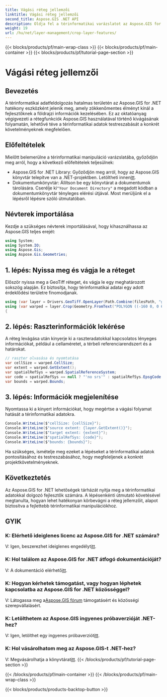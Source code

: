 ```yaml
---
title: Vágási réteg jellemzői
linktitle: Vágási réteg jellemzői
second_title: Aspose.GIS .NET API
description: Oldja fel a térinformatikai varázslatot az Aspose.GIS for .NET segítségével! A vágási réteg jellemzői könnyedén. Töltse le most ingyenes próbaverzióját. #Aspose #GIS #geospatial
weight: 19
url: /hu/net/layer-management/crop-layer-features/
---
```


{{< blocks/products/pf/main-wrap-class >}}
{{< blocks/products/pf/main-container >}}
{{< blocks/products/pf/tutorial-page-section >}}

# Vágási réteg jellemzői

## Bevezetés
A térinformatikai adatfeldolgozás hatalmas területén az Aspose.GIS for .NET hatékony eszközként jelenik meg, amely zökkenőmentes élményt kínál a fejlesztőknek a földrajzi információk kezelésében. Ez az oktatóanyag végigvezeti a rétegfunkciók Aspose.GIS használatával történő kivágásának folyamatán, lehetővé téve a térinformatikai adatok testreszabását a konkrét követelményeknek megfelelően.
## Előfeltételek
Mielőtt belemerülne a térinformatikai manipuláció varázslatába, győződjön meg arról, hogy a következő előfeltételek teljesülnek:
-  Aspose.GIS for .NET Library: Győződjön meg arról, hogy az Aspose.GIS könyvtár telepítve van a .NET-projektben. Letöltheti innen[itt](https://releases.aspose.com/gis/net/).
-  Dokumentumkönyvtár: Állítson be egy könyvtárat a dokumentumok tárolására. Cserélje ki`"Your Document Directory"` a megadott kódban a dokumentumkönyvtár tényleges elérési útjával.
Most merüljünk el a lépésről lépésre szóló útmutatóban.
## Névterek importálása
Kezdje a szükséges névterek importálásával, hogy kihasználhassa az Aspose.GIS teljes erejét:
```csharp
using System;
using System.IO;
using Aspose.Gis;
using Aspose.Gis.Geometries;
```
## 1. lépés: Nyissa meg és vágja le a réteget
Először nyissa meg a GeoTiff réteget, és vágja le egy meghatározott sokszög alapján. Ez biztosítja, hogy térinformatikai adatai egy adott érdeklődési területre finomodjanak.
```csharp
using (var layer = Drivers.GeoTiff.OpenLayer(Path.Combine(filesPath, "geodetic_world.tif")))
using (var warped = layer.Crop(Geometry.FromText("POLYGON ((-160 0, 0 60, 160 0, 0 -160, -160 0))")))
{
```
## 2. lépés: Raszterinformációk lekérése
A réteg levágása után kinyerje ki a raszteradatokkal kapcsolatos lényeges információkat, például a cellaméretet, a térbeli referenciarendszert és a határokat.
```csharp
// raszter olvasása és nyomtatása
var cellSize = warped.CellSize;
var extent = warped.GetExtent();
var spatialRefSys = warped.SpatialReferenceSystem;
var code = spatialRefSys == null ? "'no srs'" : spatialRefSys.EpsgCode.ToString();
var bounds = warped.Bounds;
```
## 3. lépés: Információk megjelenítése
Nyomtassa ki a kinyert információkat, hogy megértse a vágási folyamat hatását a térinformatikai adatokra.
```csharp
Console.WriteLine($"cellSize: {cellSize}");
Console.WriteLine($"source extent: {layer.GetExtent()}");
Console.WriteLine($"target extent: {extent}");
Console.WriteLine($"spatialRefSys: {code}");
Console.WriteLine($"bounds: {bounds}");
```
Ha szükséges, ismételje meg ezeket a lépéseket a térinformatikai adatok pontosításához és testreszabásához, hogy megfeleljenek a konkrét projektkövetelményeknek.
## Következtetés
Az Aspose.GIS for .NET lehetőségek tárházát nyitja meg a térinformatikai adatokkal dolgozó fejlesztők számára. A lépésenkénti útmutató követésével megtanulta, hogyan lehet hatékonyan körbevágni a réteg jellemzőit, alapot biztosítva a fejlettebb térinformatikai manipulációkhoz.
## GYIK
### K: Elérhető ideiglenes licenc az Aspose.GIS for .NET számára?
 V: Igen, beszerezhet ideiglenes engedélyt[itt](https://purchase.aspose.com/temporary-license/).
### K: Hol találom az Aspose.GIS for .NET átfogó dokumentációját?
 V: A dokumentáció elérhető[itt](https://reference.aspose.com/gis/net/).
### K: Hogyan kérhetek támogatást, vagy hogyan léphetek kapcsolatba az Aspose.GIS for .NET közösséggel?
 V: Látogassa meg a[Aspose.GIS fórum](https://forum.aspose.com/c/gis/33) támogatásért és közösségi szerepvállalásért.
### K: Letölthetem az Aspose.GIS ingyenes próbaverzióját .NET-hez?
 V: Igen, letölthet egy ingyenes próbaverziót[itt](https://releases.aspose.com/).
### K: Hol vásárolhatom meg az Aspose.GIS-t .NET-hez?
 V: Megvásárolhatja a könyvtárat[itt](https://purchase.aspose.com/buy).
{{< /blocks/products/pf/tutorial-page-section >}}

{{< /blocks/products/pf/main-container >}}
{{< /blocks/products/pf/main-wrap-class >}}

{{< blocks/products/products-backtop-button >}}
